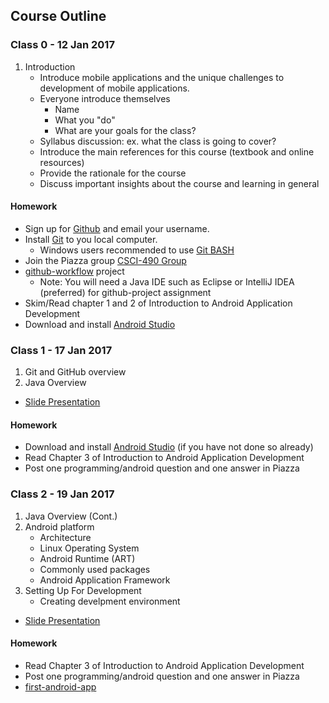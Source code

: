 ## Course Outline

### Class 0 - 12 Jan 2017

1. Introduction
    * Introduce mobile applications and the unique challenges to development of mobile applications.
    * Everyone introduce themselves
        * Name
        * What you "do"
        * What are your goals for the class?
   * Syllabus discussion: ex. what the class is going to cover?
   * Introduce the main references for this course (textbook and online resources)
   * Provide the rationale for the course
   * Discuss important insights about the course and learning in general

#### Homework

* Sign up for [Github](https://github.com) and email your username.
* Install [Git](https://git-scm.com/downloads) to you local computer.
   * Windows users recommended to use [Git BASH](https://git-for-windows.github.io/) 
* Join the Piazza group [CSCI-490 Group](piazza.com/cofc/spring2017/csci490)
* [github-workflow](https://classroom.github.com/assignment-invitations/53d0f6dbc38130b7b3bf033618d3057d) project
   * Note: You will need a Java IDE such as Eclipse or IntelliJ IDEA (preferred) for github-project assignment
* Skim/Read chapter 1 and 2 of Introduction to Android Application Development
* Download and install [Android Studio](https://developer.android.com/studio/index.html)


### Class 1 - 17 Jan 2017

1. Git and GitHub overview
2. Java Overview
* [Slide Presentation](https://docs.google.com/presentation/d/1OzJWPZaCS3Mugrj9mWqDz2k5C0vxi2xcRftrGBvdfho/edit?usp=sharing)


#### Homework

* Download and install [Android Studio](https://developer.android.com/studio/index.html) (if you have not done so already)
* Read Chapter 3 of Introduction to Android Application Development
* Post one programming/android question and one answer in Piazza

### Class 2 - 19 Jan 2017

1. Java Overview (Cont.)
2. Android platform
   * Architecture
   * Linux Operating System
   * Android Runtime (ART)
   * Commonly used packages
   * Android Application Framework
3. Setting Up For Development
   * Creating develpment environment
* [Slide Presentation](https://docs.google.com/presentation/d/1OzJWPZaCS3Mugrj9mWqDz2k5C0vxi2xcRftrGBvdfho/edit?usp=sharing)

#### Homework

* Read Chapter 3 of Introduction to Android Application Development
* Post one programming/android question and one answer in Piazza
* [first-android-app]()

